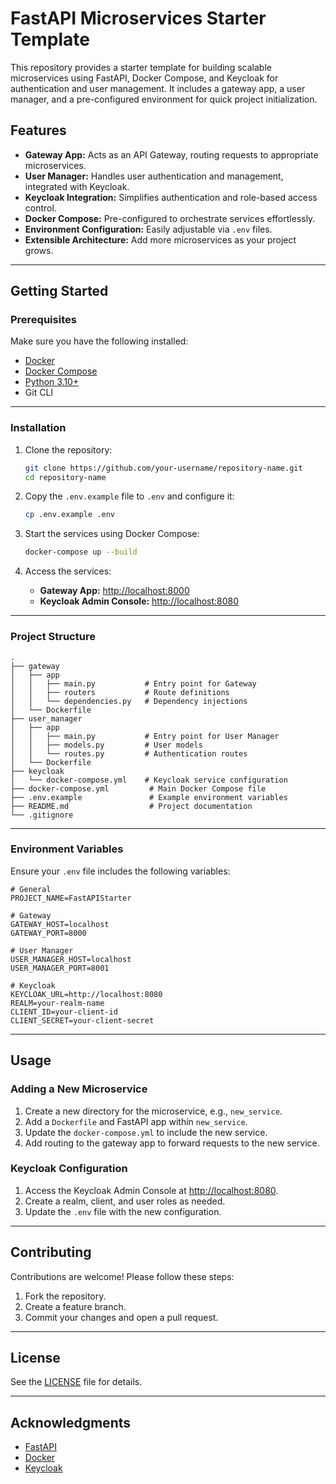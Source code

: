 # FastAPI Microservices Starter Template

This repository provides a starter template for building scalable microservices using FastAPI, Docker Compose, and Keycloak for authentication and user management. It includes a gateway app, a user manager, and a pre-configured environment for quick project initialization.

## Features

- **Gateway App:** Acts as an API Gateway, routing requests to appropriate microservices.
- **User Manager:** Handles user authentication and management, integrated with Keycloak.
- **Keycloak Integration:** Simplifies authentication and role-based access control.
- **Docker Compose:** Pre-configured to orchestrate services effortlessly.
- **Environment Configuration:** Easily adjustable via `.env` files.
- **Extensible Architecture:** Add more microservices as your project grows.

---

## Getting Started

### Prerequisites

Make sure you have the following installed:

- [Docker](https://www.docker.com/get-started)
- [Docker Compose](https://docs.docker.com/compose/install/)
- [Python 3.10+](https://www.python.org/)
- Git CLI

---

### Installation

1. Clone the repository:

   ```bash
   git clone https://github.com/your-username/repository-name.git
   cd repository-name
   ```

2. Copy the `.env.example` file to `.env` and configure it:

   ```bash
   cp .env.example .env
   ```

3. Start the services using Docker Compose:

   ```bash
   docker-compose up --build
   ```

4. Access the services:

   - **Gateway App:** [http://localhost:8000](http://localhost:8000)
   - **Keycloak Admin Console:** [http://localhost:8080](http://localhost:8080)

---

### Project Structure

```plaintext
.
├── gateway
│   ├── app
│   │   ├── main.py           # Entry point for Gateway
│   │   ├── routers           # Route definitions
│   │   └── dependencies.py   # Dependency injections
│   └── Dockerfile
├── user_manager
│   ├── app
│   │   ├── main.py           # Entry point for User Manager
│   │   ├── models.py         # User models
│   │   └── routes.py         # Authentication routes
│   └── Dockerfile
├── keycloak
│   └── docker-compose.yml    # Keycloak service configuration
├── docker-compose.yml         # Main Docker Compose file
├── .env.example               # Example environment variables
├── README.md                  # Project documentation
└── .gitignore
```

---

### Environment Variables

Ensure your `.env` file includes the following variables:

```plaintext
# General
PROJECT_NAME=FastAPIStarter

# Gateway
GATEWAY_HOST=localhost
GATEWAY_PORT=8000

# User Manager
USER_MANAGER_HOST=localhost
USER_MANAGER_PORT=8001

# Keycloak
KEYCLOAK_URL=http://localhost:8080
REALM=your-realm-name
CLIENT_ID=your-client-id
CLIENT_SECRET=your-client-secret
```

---

## Usage

### Adding a New Microservice

1. Create a new directory for the microservice, e.g., `new_service`.
2. Add a `Dockerfile` and FastAPI app within `new_service`.
3. Update the `docker-compose.yml` to include the new service.
4. Add routing to the gateway app to forward requests to the new service.

### Keycloak Configuration

1. Access the Keycloak Admin Console at [http://localhost:8080](http://localhost:8080).
2. Create a realm, client, and user roles as needed.
3. Update the `.env` file with the new configuration.

---

## Contributing

Contributions are welcome! Please follow these steps:

1. Fork the repository.
2. Create a feature branch.
3. Commit your changes and open a pull request.

---

## License

See the [LICENSE](LICENSE) file for details.

---

## Acknowledgments

- [FastAPI](https://fastapi.tiangolo.com/)
- [Docker](https://www.docker.com/)
- [Keycloak](https://www.keycloak.org/)

